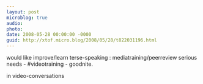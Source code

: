 ```yaml
---
layout: post
microblog: true
audio: 
photo: 
date: 2008-05-28 00:00:00 -0000
guid: http://xtof.micro.blog/2008/05/28/t822031196.html
---
```

would like improve/learn terse-speaking : mediatraining/peerreview serious needs - #videotraining - goodnite.

 in video-conversations
